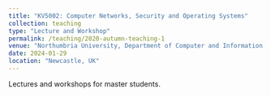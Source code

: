 ```yaml
---
title: "KV5002: Computer Networks, Security and Operating Systems"
collection: teaching
type: "Lecture and Workshop"
permalink: /teaching/2020-autumn-teaching-1
venue: "Northumbria University, Department of Computer and Information Sciences. Spring"
date: 2024-01-29
location: "Newcastle, UK"
---
```

Lectures and workshops for master students.

